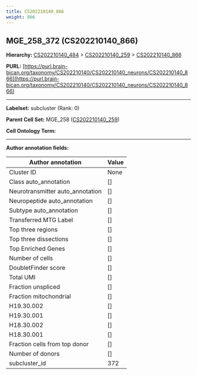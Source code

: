 ```yaml
---
title: CS202210140_866
weight: 866
---
```

## MGE_258_372 (CS202210140_866)
<b>Hierarchy: </b>
[CS202210140_484](../CS202210140_484) >
[CS202210140_259](../CS202210140_259) >
[CS202210140_866](../CS202210140_866)

**PURL:** [https://purl.brain-bican.org/taxonomy/CS202210140/CS202210140_neurons/CS202210140_866](https://purl.brain-bican.org/taxonomy/CS202210140/CS202210140_neurons/CS202210140_866)

---


**Labelset:** subcluster (Rank: 0)

**Parent Cell Set:** MGE_258 ([CS202210140_259](../CS202210140_259))



**Cell Ontology Term:** 

[MARKER GENES.]: #


---

[TRANSFERRED ANNOTATIONS.]: #


[AUTHOR ANNOTATION FIELDS.]: #


**Author annotation fields:**

| Author annotation | Value |
|-------------------|-------|
|Cluster ID|None|
|Class auto_annotation|[]|
|Neurotransmitter auto_annotation|[]|
|Neuropeptide auto_annotation|[]|
|Subtype auto_annotation|[]|
|Transferred MTG Label|[]|
|Top three regions|[]|
|Top three dissections|[]|
|Top Enriched Genes|[]|
|Number of cells|[]|
|DoubletFinder score|[]|
|Total UMI|[]|
|Fraction unspliced|[]|
|Fraction mitochondrial|[]|
|H19.30.002|[]|
|H19.30.001|[]|
|H18.30.002|[]|
|H18.30.001|[]|
|Fraction cells from top donor|[]|
|Number of donors|[]|
|subcluster_id|372|
